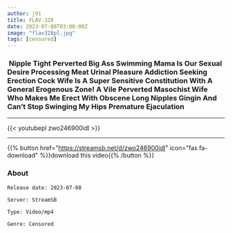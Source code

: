 ```yaml
---
author: j91
title: FLAV-328
date: 2023-07-08T03:00:00Z
image: "flav328pl.jpg"
tags: [censored]
---
```


###  Nipple Tight Perverted Big Ass Swimming Mama Is Our Sexual Desire Processing Meat Urinal Pleasure Addiction Seeking Erection Cock Wife Is A Super Sensitive Constitution With A General Erogenous Zone! A Vile Perverted Masochist Wife Who Makes Me Erect With Obscene Long Nipples Gingin And Can’t Stop Swinging My Hips Premature Ejaculation
___

{{< youtubepl zwo246900idl >}}
___

{{% button href="https://streamsb.net/d/zwo246900idl" icon="fas fa-download" %}}download this video{{% /button %}}
### About

`Release date: 2023-07-08`

`Server: StreamSB`

`Type: Video/mp4`

`Genre:	Censored`